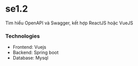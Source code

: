 # se1.2
Tìm hiểu OpenAPI và Swagger, kết hợp ReactJS hoặc VueJS

### Technologies
- Frontend: Vuejs
- Backend: Spring boot
- Database: Mysql
